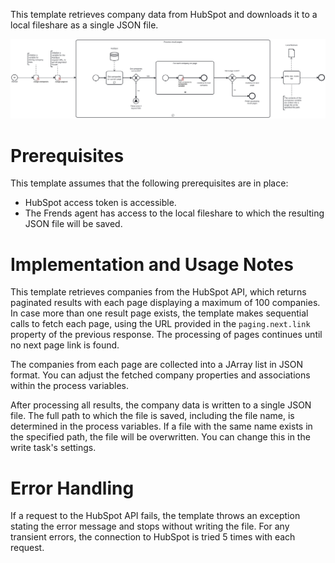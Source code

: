 This template retrieves company data from HubSpot and downloads it to a local fileshare as a single JSON file.

![Template](assets/HubSpot_to_JSON_-_Companies.svg)

# Prerequisites

This template assumes that the following prerequisites are in place:

- HubSpot access token is accessible.
- The Frends agent has access to the local fileshare to which the resulting JSON file will be saved.

# Implementation and Usage Notes

This template retrieves companies from the HubSpot API, which returns paginated results with each page displaying a maximum of 100 companies. In case more than one result page exists, the template makes sequential calls to fetch each page, using the URL provided in the `paging.next.link` property of the previous response. The processing of pages continues until no next page link is found.

The companies from each page are collected into a JArray list in JSON format. You can adjust the fetched company properties and associations within the process variables. 

After processing all results, the company data is written to a single JSON file. The full path to which the file is saved, including the file name, is determined in the process variables. If a file with the same name exists in the specified path, the file will be overwritten. You can change this in the write task's settings.

# Error Handling

If a request to the HubSpot API fails, the template throws an exception stating the error message and stops without writing the file. For any transient errors, the connection to HubSpot is tried 5 times with each request.
